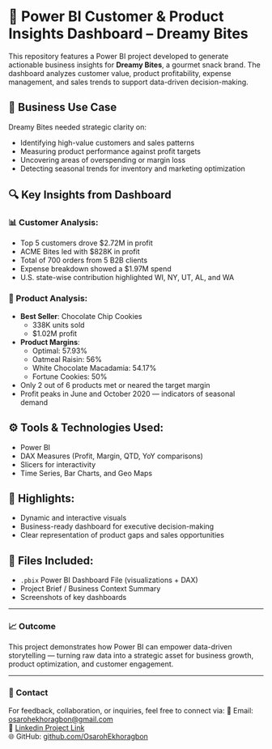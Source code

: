 # 🍪 Power BI Customer & Product Insights Dashboard – Dreamy Bites

This repository features a Power BI project developed to generate actionable business insights for **Dreamy Bites**, a gourmet snack brand. The dashboard analyzes customer value, product profitability, expense management, and sales trends to support data-driven decision-making.

## 🧠 Business Use Case
Dreamy Bites needed strategic clarity on:
- Identifying high-value customers and sales patterns
- Measuring product performance against profit targets
- Uncovering areas of overspending or margin loss
- Detecting seasonal trends for inventory and marketing optimization

## 🔍 Key Insights from Dashboard
### 📊 Customer Analysis:
- Top 5 customers drove $2.72M in profit
- ACME Bites led with $828K in profit
- Total of 700 orders from 5 B2B clients
- Expense breakdown showed a $1.97M spend
- U.S. state-wise contribution highlighted WI, NY, UT, AL, and WA

### 🍫 Product Analysis:
- **Best Seller**: Chocolate Chip Cookies
  - 338K units sold
  - $1.02M profit
- **Product Margins**:
  - Optimal: 57.93%
  - Oatmeal Raisin: 56%
  - White Chocolate Macadamia: 54.17%
  - Fortune Cookies: 50%
- Only 2 out of 6 products met or neared the target margin
- Profit peaks in June and October 2020 — indicators of seasonal demand

## ⚙️ Tools & Technologies Used:
- Power BI
- DAX Measures (Profit, Margin, QTD, YoY comparisons)
- Slicers for interactivity
- Time Series, Bar Charts, and Geo Maps

## 📌 Highlights:
- Dynamic and interactive visuals
- Business-ready dashboard for executive decision-making
- Clear representation of product gaps and sales opportunities

## 📂 Files Included:
- `.pbix` Power BI Dashboard File (visualizations + DAX)
- Project Brief / Business Context Summary
- Screenshots of key dashboards

---

### 📈 Outcome
This project demonstrates how Power BI can empower data-driven storytelling — turning raw data into a strategic asset for business growth, product optimization, and customer engagement.

---

### 💬 Contact
For feedback, collaboration, or inquiries, feel free to connect via:
📧 Email: osarohekhoragbon@gmail.com  
💼 [Linkedin Project Link](https://www.linkedin.com/posts/osaroh-ekhoragbon_90daysofconsistency-osarohdataanalyticsjourneywith10alytics-activity-7321097386825515008-JPar?utm_source=share&utm_medium=member_desktop&rcm=ACoAAAkcTOMBH04A-GBT9XWCy_GRBdwnuvWM7qY)  
🌐 GitHub: [github.com/OsarohEkhoragbon](https://github.com/OsarohEkhoragbon)
